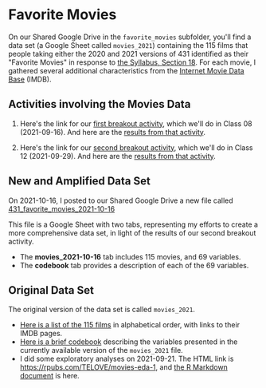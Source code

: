 # Favorite Movies

On our Shared Google Drive in the `favorite_movies` subfolder, you'll find a data set (a Google Sheet called `movies_2021`) containing the 115 films that people taking either the 2020 and 2021 versions of 431 identified as their "Favorite Movies" in response to [the Syllabus, Section 18](https://thomaselove.github.io/431-2021-syllabus/movies.html). For each movie, I gathered several additional characteristics from the [Internet Movie Data Base](https://www.imdb.com/) (IMDB).

## Activities involving the Movies Data

1. Here's the link for our [first breakout activity](breakout1.md), which we'll do in Class 08 (2021-09-16). And here are the [results from that activity](https://github.com/THOMASELOVE/431-2021/blob/main/classes/movies/results1.md).

2. Here's the link for our [second breakout activity](breakout2.md), which we'll do in Class 12 (2021-09-29). And here are the [results from that activity](https://github.com/THOMASELOVE/431-2021/blob/main/classes/movies/results2.md).

## New and Amplified Data Set

On 2021-10-16, I posted to our Shared Google Drive a new file called [431_favorite_movies_2021-10-16](https://docs.google.com/spreadsheets/d/1t4668vGN-97284uWbH154LQHmj8p90hkIlafPOjnIcQ/edit?usp=sharing)

This file is a Google Sheet with two tabs, representing my efforts to create a more comprehensive data set, in light of the results of our second breakout activity.

- The **movies_2021-10-16** tab includes 115 movies, and 69 variables.
- The **codebook** tab provides a description of each of the 69 variables.

## Original Data Set

The original version of the data set is called `movies_2021`.

- [Here is a list of the 115 films](https://github.com/THOMASELOVE/431-2021/blob/main/classes/movies/movies_list.md) in alphabetical order, with links to their IMDB pages.
- [Here is a brief codebook](https://github.com/THOMASELOVE/431-2021/blob/main/classes/movies/movies_codebook.md) describing the variables presented in the currently available version of the `movies_2021` file.
- I did some exploratory analyses on 2021-09-21. The HTML link is https://rpubs.com/TELOVE/movies-eda-1, and [the R Markdown document](https://github.com/THOMASELOVE/431-2021/blob/main/classes/movies/movies_eda1.Rmd) is here.



